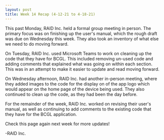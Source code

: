 ```yaml
---
layout: post
title: Week 14 Recap (4-12-21 to 4-18-21)
---
```


This past Monday, RAID Inc. held a formal group meeting in person. The primary focus was on finishing up the user's manual, which the rough draft was due on Wednesday this week. They also took an inventory of what else we need to do moving forward.

On Tuesday, RAID Inc. used Microsoft Teams to work on cleaning up the code that they have for BCGL. This included removing un-used code and adding comments that explained what was going on within each section. This was in an attempt to make it easier to update and read moving forward.

On Wednesday afternoon, RAID Inc. had another in-person meeting, where they added images to the code for the display on of the app logo which would appear on the home page of the device being used. They also continued to clean up the code, as they had been the day before.

For the remainder of the week, RAID Inc. worked on revising their user's manual, as well as continuing to add comments to the existing code that they have for the BCGL application. 

Check this page again next week for more updates!

-RAID Inc.
